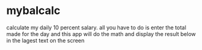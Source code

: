 # mybalcalc
calculate my daily 10 percent salary. all you have to do is enter the total made for the day and this app will do the math and display the result below in the lagest text on the screen
